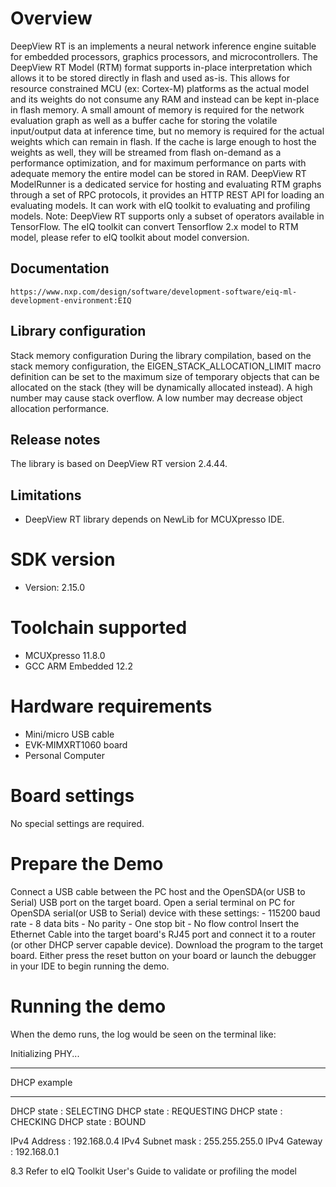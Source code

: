 Overview
========
DeepView RT is an implements a neural network inference engine suitable for embedded processors,
graphics processors, and microcontrollers. The DeepView RT Model (RTM) format supports in-place
interpretation which allows it to be stored directly in flash and used as-is. This allows for 
resource constrained MCU (ex: Cortex-M) platforms as the actual model and its weights do not 
consume any RAM and instead can be kept in-place in flash memory. A small amount of memory is
required for the network evaluation graph as well as a buffer cache for storing the volatile 
input/output data at inference time, but no memory is required for the actual weights which can
remain in flash. If the cache is large enough to host the weights as well, they will be streamed
from flash on-demand as a performance optimization, and for maximum performance on parts with 
adequate memory the entire model can be stored in RAM.
DeepView RT ModelRunner is a dedicated service for hosting and evaluating RTM graphs through a
set of RPC protocols, it provides an HTTP REST API for loading an evaluating models. It can work
with eIQ toolkit to evaluating and profiling models. 
Note: DeepView RT supports only a subset of operators available in
      TensorFlow. The eIQ toolkit can convert Tensorflow 2.x model to RTM model, please refer to
      eIQ toolkit about model conversion. 


Documentation
----------------
    https://www.nxp.com/design/software/development-software/eiq-ml-development-environment:EIQ

Library configuration
------------------------
 Stack memory configuration
 During the library compilation, based on the stack memory configuration,
 the EIGEN_STACK_ALLOCATION_LIMIT macro definition can be set to the maximum
 size of temporary objects that can be allocated on the stack
 (they will be dynamically allocated instead). A high number may cause stack
 overflow. A low number may decrease object allocation performance.

Release notes
----------------
The library is based on DeepView RT version 2.4.44.

Limitations
--------------
* DeepView RT library depends on NewLib for MCUXpresso IDE.


SDK version
===========
- Version: 2.15.0

Toolchain supported
===================
- MCUXpresso  11.8.0
- GCC ARM Embedded  12.2

Hardware requirements
=====================
- Mini/micro USB cable
- EVK-MIMXRT1060 board
- Personal Computer

Board settings
==============
No special settings are required.

Prepare the Demo
================
 Connect a USB cable between the PC host and the OpenSDA(or USB to Serial) USB port on the target board.
 Open a serial terminal on PC for OpenSDA serial(or USB to Serial) device with these settings:
    - 115200 baud rate
    - 8 data bits
    - No parity
    - One stop bit
    - No flow control
 Insert the Ethernet Cable into the target board's RJ45 port and connect it to a router (or other DHCP server capable device).
 Download the program to the target board.
 Either press the reset button on your board or launch the debugger in your IDE to begin running the demo.

Running the demo
================
When the demo runs, the log would be seen on the terminal like:

Initializing PHY...

************************************************
 DHCP example
************************************************
 DHCP state       : SELECTING
 DHCP state       : REQUESTING
 DHCP state       : CHECKING
 DHCP state       : BOUND

 IPv4 Address     : 192.168.0.4
 IPv4 Subnet mask : 255.255.255.0
 IPv4 Gateway     : 192.168.0.1

8.3 Refer to eIQ Toolkit User's Guide to validate or profiling the model
